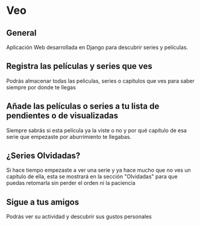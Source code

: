 <h1>Veo</h1>

<h2>General</h2>
<p>Aplicación Web desarrollada en Django para descubrir series y películas.</p>

<h2>Registra las películas y series que ves</h2>
<p>Podrás almacenar todas las peliculas, series o capítulos que ves para saber siempre por donde te llegas</p>

<h2>Añade las películas o series a tu lista de pendientes o de visualizadas</h2>
<p>Siempre sabrás si esta película ya la viste o no y por qué capítulo de esa serie que empezaste por aburrimiento te llegabas.</p>

<h2>¿Series Olvidadas?</h2>
<p>Si hace tiempo empezaste a ver una serie y ya hace mucho que no ves un capítulo de ella, esta se mostrará en la sección "Olvidadas" para que puedas retomarla sin perder el orden ni la paciencia</p>

<h2>Sigue a tus amigos</h2>
Podrás ver su actividad y descubrir sus gustos personales
